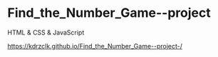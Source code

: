 # Find_the_Number_Game--project
HTML &amp; CSS &amp; JavaScript

https://kdrzclk.github.io/Find_the_Number_Game--project-/
